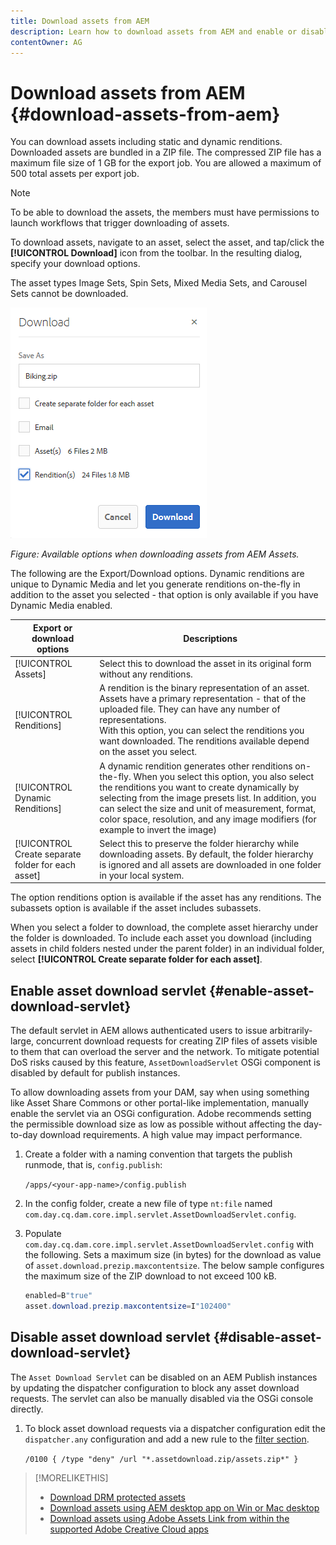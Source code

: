 ```yaml
---
title: Download assets from AEM
description: Learn how to download assets from AEM and enable or disable the download functionality.
contentOwner: AG
---
```


# Download assets from AEM {#download-assets-from-aem}

You can download assets including static and dynamic renditions. Downloaded assets are bundled in a ZIP file. The compressed ZIP file has a maximum file size of 1 GB for the export job. You are allowed a maximum of 500 total assets per export job.

>[!NOTE]
>
>To be able to download the assets, the members must have permissions to launch workflows that trigger downloading of assets.

To download assets, navigate to an asset, select the asset, and tap/click the **[!UICONTROL Download]** icon from the toolbar. In the resulting dialog, specify your download options.

The asset types Image Sets, Spin Sets, Mixed Media Sets, and Carousel Sets cannot be downloaded.

![Available options when downloading assets from AEM Assets](assets/asset_download_dialog.png)

*Figure: Available options when downloading assets from AEM Assets.*

The following are the Export/Download options. Dynamic renditions are unique to Dynamic Media and let you generate renditions on-the-fly in addition to the asset you selected - that option is only available if you have Dynamic Media enabled.

| Export or download options | Descriptions |
|---|---|
| [!UICONTROL Assets]| Select this to download the asset in its original form without any renditions.|
| [!UICONTROL Renditions] |A rendition is the binary representation of an asset. Assets have a primary representation - that of the uploaded file. They can have any number of representations. <br> With this option, you can select the renditions you want downloaded. The renditions available depend on the asset you select.|
| [!UICONTROL Dynamic Renditions] |A dynamic rendition generates other renditions on-the-fly. When you select this option, you also select the renditions you want to create dynamically by selecting from the image presets list. In addition, you can select the size and unit of measurement, format, color space, resolution, and any image modifiers (for example to invert the image)|
| [!UICONTROL Create separate folder for each asset] |Select this to preserve the folder hierarchy while downloading assets. By default, the folder hierarchy is ignored and all assets are downloaded in one folder in your local system.|

The option renditions option is available if the asset has any renditions. The subassets option is available if the asset includes subassets.

When you select a folder to download, the complete asset hierarchy under the folder is downloaded. To include each asset you download (including assets in child folders nested under the parent folder) in an individual folder, select **[!UICONTROL Create separate folder for each asset]**.

## Enable asset download servlet {#enable-asset-download-servlet}

The default servlet in AEM allows authenticated users to issue arbitrarily-large, concurrent download requests for creating ZIP files of assets visible to them that can overload the server and the network. To mitigate potential DoS risks caused by this feature, `AssetDownloadServlet` OSGi component is disabled by default for publish instances.

To allow downloading assets from your DAM, say when using something like Asset Share Commons or other portal-like implementation, manually enable the servlet via an OSGi configuration. Adobe recommends setting the permissible download size as low as possible without affecting the day-to-day download requirements. A high value may impact performance.

1. Create a folder with a naming convention that targets the publish runmode, that is, `config.publish`:

   `/apps/<your-app-name>/config.publish`

1. In the config folder, create a new file of type `nt:file` named `com.day.cq.dam.core.impl.servlet.AssetDownloadServlet.config`.
1. Populate `com.day.cq.dam.core.impl.servlet.AssetDownloadServlet.config` with the following. Sets a maximum size (in bytes) for the download as value of `asset.download.prezip.maxcontentsize`. The below sample configures the maximum size of the ZIP download to not exceed 100 kB.

   ```java
   enabled=B"true"
   asset.download.prezip.maxcontentsize=I"102400"
   ```

## Disable asset download servlet {#disable-asset-download-servlet}

The `Asset Download Servlet` can be disabled on an AEM Publish instances by updating the dispatcher configuration to block any asset download requests. The servlet can also be manually disabled via the OSGi console directly.

1. To block asset download requests via a dispatcher configuration edit the `dispatcher.any` configuration and add a new rule to the [filter section](https://docs.adobe.com/content/help/en/experience-manager-dispatcher/using/configuring/dispatcher-configuration.html#defining-a-filter).

   `/0100 { /type "deny" /url "*.assetdownload.zip/assets.zip*" }`

>[!MORELIKETHIS]
>
>* [Download DRM protected assets](drm.md)
>* [Download assets using AEM desktop app on Win or Mac desktop](https://helpx.adobe.com/experience-manager/desktop-app/aem-desktop-app.html)
>* [Download assets using Adobe Assets Link from within the supported Adobe Creative Cloud apps](https://helpx.adobe.com/enterprise/using/manage-assets-using-adobe-asset-link.html)
